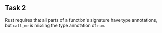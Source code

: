 ## Task 2

  Rust requires that all parts of a function's signature have type annotations, but `call_me` is missing the type annotation of `num`.
